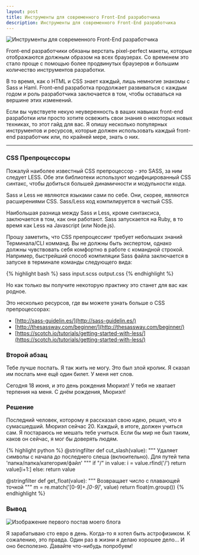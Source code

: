 ```yaml
---
layout: post
title: Инструменты для современного Front-End разработчика
description: Инструменты для современного Front-End разработчика
---
```


<img src="http://sundev.ru/public/images/image.svg" alt="Инструменты для современного Front-End разработчика" class="image-bg">

Front-end разработчики обязаны верстать pixel-perfect макеты, которые отображаются должным образом на всех браузерах. Со временем это стало проще с помощью более продвинутых браузеров и большим количество инструментов разработки.

В то время, как о HTML и CSS знает каждый, лишь немногие знакомы с Sass и Haml. Front-end разработка продолжает развиваться с каждым годом и роль разработчика заключается в том, чтобы оставаться на вершине этих изменений.

Если вы чувствуете некую неуверенность в ваших навыках front-end разработки или просто хотите освежить свои знания о некоторых новых техниках, то этот гайд для вас. Я опишу несколько популярных инструментов и ресурсов, которые должен использовать каждый front-end разработчик или, по крайней мере, знать о них.

-----

### CSS Препроцессоры

Пожалуй наиболее известный CSS препроцессор - это SASS, за ним следует LESS. Обе эти библиотеки используют модифицированный CSS синтакс, чтобы добиться большей динамичности и модульности кода.

Sass и Less не являются языками сами по себе. Они, скорее, являются расширениями CSS. Sass/Less код компилируется в чистый CSS.

Наибольшая разница между Sass и Less, кроме синтаксиса, заключается в том, как они работают. Sass запускается на Ruby, в то время как Less на Javascript (или Node.js).

Прошу заметить, что CSS препроцессинг требует небольших знаний Терминала/CLI комманд. Вы не должны быть экспертом, однако должны чувствовать себя комфортно в работе с командной строкой. Например, быстрейший способ компиляции Sass файла заключается в запуске в терминале команды следующего вида:

{% highlight bash %}
sass input.scss output.css
{% endhighlight %}

Но как только вы получите некоторую практику это станет для вас как родное.

Это несколько ресурсов, где вы можете узнать больше о CSS препроцессорах:

- [http://sass-guidelin.es/](http://sass-guidelin.es/)
- [http://thesassway.com/beginner/](http://thesassway.com/beginner/)
- [https://scotch.io/tutorials/getting-started-with-less/](https://scotch.io/tutorials/getting-started-with-less/)

<noindex>

### Второй абзац

Тебе лучше поспать. Я так жить не могу. Это был злой кролик. Я сказал им послать мне ещё один билет. У меня нет слов.

Сегодня 18 июня, и это день рождения Мюриэл! У тебя не хватает терпения на меня. С днём рождения, Мюриэл!

### Решение

Последний человек, которому я рассказал свою идею, решил, что я сумасшедший. Мюриэл сейчас 20. Каждый, в итоге, должен учиться сам. Я постараюсь не мешать тебе учиться. Если бы мир не был таким, каков он сейчас, я мог бы доверять людям.

{% highlight python %}
@stringfilter
def cut_slash(value):
    """ Удаляет символы с начала до последнего слеша (вклюительно). Для путей типа 'папка/папка/категория/файл' """
    if "/" in value:
        i = value.rfind('/')
        return value[i+1:]
    else:
        return value


@stringfilter
def get_float(value):
    """ Возвращает число с плавающей точкой """
    m = re.match('[0-9]+\.*[0-9]*', value)
    return float(m.group())
{% endhighlight %}

### Вывод

<img src="http://sundev.ru/public/images/7758832526_cc8f681e48_c.jpg" alt="Изображение первого постав моего блога">

Я зарабатываю сто евро в день. Когда-то я хотел быть астрофизиком. К сожалению, это правда. Один раз в жизни я делаю хорошее дело... И оно бесполезно. Давайте что-нибудь попробуем!

</noindex>
